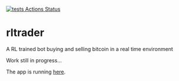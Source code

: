[![tests Actions Status](https://github.com/AntoineMath/rltrader/workflows/main.yml/badge.svg)](https://github.com/AntoineMath/rltrader/actions)
# rltrader
A RL trained bot buying and selling bitcoin in a real time environment

Work still in progress...

The app is running [here](https://rl-trading-app.ew.r.appspot.com).



